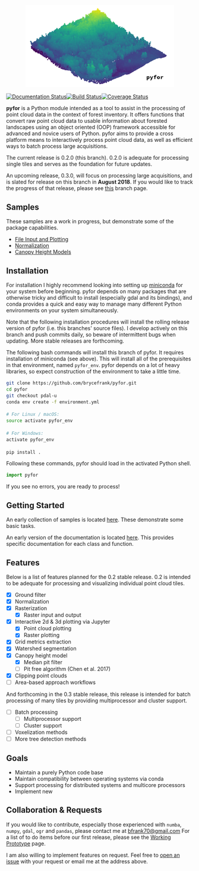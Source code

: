 <p align="center">
  <img src="docs/tile.png" width="400">
</p>

[![Documentation Status](https://readthedocs.org/projects/pyfor/badge/?version=latest)](http://pyfor.readthedocs.io/en/latest/?badge=latest)[![Build Status](https://travis-ci.org/brycefrank/pyfor.svg?branch=master)](https://travis-ci.org/brycefrank/pyfor)[![Coverage Status](https://coveralls.io/repos/github/brycefrank/pyfor/badge.svg?branch=master)](https://coveralls.io/github/brycefrank/pyfor?branch=master)


**pyfor** is a Python module intended as a tool to assist in the processing of point cloud data in the context of forest inventory. It offers functions that convert raw point cloud data to usable information about forested landscapes using an object oriented (OOP) framework accessible for advanced and novice users of Python. pyfor aims to provide a cross platform means to interactively process point cloud data, as well as efficient ways to batch process large acquisitions.

The current release is 0.2.0 (this branch). 0.2.0 is adequate for processing single tiles and serves as the foundation for future updates.

An upcoming release, 0.3.0,  will focus on processing large acquisitions, and is slated for release on this branch in **August 2018**. If you would like to track the progress of that release, please see [this](://github.com/brycefrank/pyfor/tree/0.3.0) branch page.

## Samples

These samples are a work in progress, but demonstrate some of the package capabilities.

- [File Input and Plotting](https://github.com/brycefrank/pyfor/blob/master/samples/ImportsExports.ipynb)
- [Normalization](https://github.com/brycefrank/pyfor/blob/master/samples/Normalization.ipynb)
- [Canopy Height Models](https://github.com/brycefrank/pyfor/blob/master/samples/CanopyHeightModel.ipynb)

## Installation

For installation I highly recommend looking into setting up [miniconda](https://conda.io/miniconda.html) for your system before beginning. pyfor depends on many packages that are otherwise tricky and difficult to install (especially gdal and its bindings), and conda provides a quick and easy way to manage many different Python environments on your system simultaneously.

Note that the following installation procedures will install the rolling release version of pyfor (i.e. this branches' source files). I develop actively on this branch and push commits daily, so beware of intermittent bugs when updating. More stable releases are forthcoming. 

The following bash commands will install this branch of pyfor. It requires installation of miniconda (see above). This will install all of the prerequisites in that environment, named `pyfor_env`. pyfor depends on a lot of heavy libraries, so expect construction of the environment to take a little time.

```bash
git clone https://github.com/brycefrank/pyfor.git
cd pyfor
git checkout pdal-u
conda env create -f environment.yml

# For Linux / macOS:
source activate pyfor_env

# For Windows:
activate pyfor_env

pip install .
```

Following these commands, pyfor should load in the activated Python shell.

```python
import pyfor
```

If you see no errors, you are ready to process!

## Getting Started

An early collection of samples is located [here](https://github.com/brycefrank/pyfor/tree/master/samples). These demonstrate some basic tasks.

An early version of the documentation is located [here](http://pyfor-pdal-u.readthedocs.io/en/pdal-u/). This provides specific documentation for each class and function.

## Features

Below is a list of features planned for the 0.2 stable release. 0.2 is intended to be adequate for processing and visualizing individual point cloud tiles.

- [X] Ground filter
- [X] Normalization
- [X] Rasterization
	- [X] Raster input and output
- [X] Interactive 2d & 3d plotting via Jupyter
	- [X] Point cloud plotting
	- [X] Raster plotting
- [X] Grid metrics extraction
- [X] Watershed segmentation
- [X] Canopy height model
	- [X] Median pit filter
	- [ ] Pit free algorithm (Chen et al. 2017)
- [X] Clipping point clouds
- [ ] Area-based approach workflows

And forthcoming in the 0.3 stable release, this release is intended for batch processing of many tiles by providing multiprocessor and cluster support.

- [ ] Batch processing
	- [ ] Multiprocessor support
	- [ ] Cluster support
- [ ] Voxelization methods
- [ ] More tree detection methods

## Goals

- Maintain a purely Python code base
- Maintain compatibility between operating systems via conda
- Support processing for distributed systems and multicore processors
- Implement new

## Collaboration & Requests

If you would like to contribute, especially those experienced with `numba`, `numpy`, `gdal`, `ogr` and `pandas`, please contact me at bfrank70@gmail.com For a list of to do items before our first release, please see the [Working Prototype](https://github.com/brycefrank/pyfor/projects/3) page.

I am also willing to implement features on request. Feel free to [open an issue](https://github.com/brycefrank/pyfor/issues) with your request or email me at the address above.

